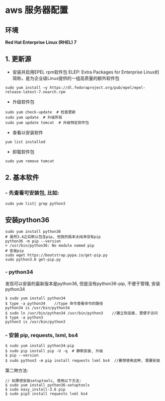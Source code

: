 # aws 服务器配置
## 环境
**Red Hat Enterprise Linux (RHEL) 7**


## 1. 更新源

- 安装并启用EPEL rpm软件包
ELEP: Extra Packages for Enterprise Linux的简称，是为企业级Linux提供的一组高质量的额外软件包
```
sudo yum install –y https://dl.fedoraproject.org/pub/epel/epel-release-latest-7.noarch.rpm
```

- 升级软件包
```
sudo yum check-update  # 检查更新
sudo yum update  # 升级所有
sudo yum update tomcat  # 升级特定软件包
```
- 查看以安装软件
```
yum list installed
```

- 卸载软件包
```
sudo yum remove tomcat
```

## 2. 基本软件

### - 先查看可安装包, 比如:
```
sudo yum list| grep python3
```

## 安装python36
```
sudo yum install python36
# 虽然3.4之后默认包含pip, 但我的版本太纯净没有pip
python36 -m pip --version
> /usr/bin/python36: No module named pip
# 安装pip
sudo wget https://bootstrap.pypa.io/get-pip.py
sudo python3.6 get-pip.py

```


### - python34   
发现可以安装的最新版本是python36, 但是没有python36-pip, 不便于管理, 安装python34

```
$ sudo yum install python34
$ type -a python34    //type 命令查看命令的路径
python34 is /usr/bin/python34
$ sudo ln /usr/bin/python34 /usr/bin/python3    //建立软连接, 更便于访问
$ type -a python3
python3 is /usr/bin/python3

```

### - 安装 pip, requests, lxml, bs4

```
$ sudo yum install python34-pip
$ sudo pip install pip -U -q  # 静默安装, 升级
$ pip --version
$ sudo python3 -m pip install requests lxml bs4  //要想使用这种, 需要安装

```
  第二种方法:
```
// 如果想安装setuptools, 使用以下方法:
$ sudo yum install python36-setuptools
$ sudo easy_install-3.6 pip
$ sudo pip3 install requests lxml bs4
```
